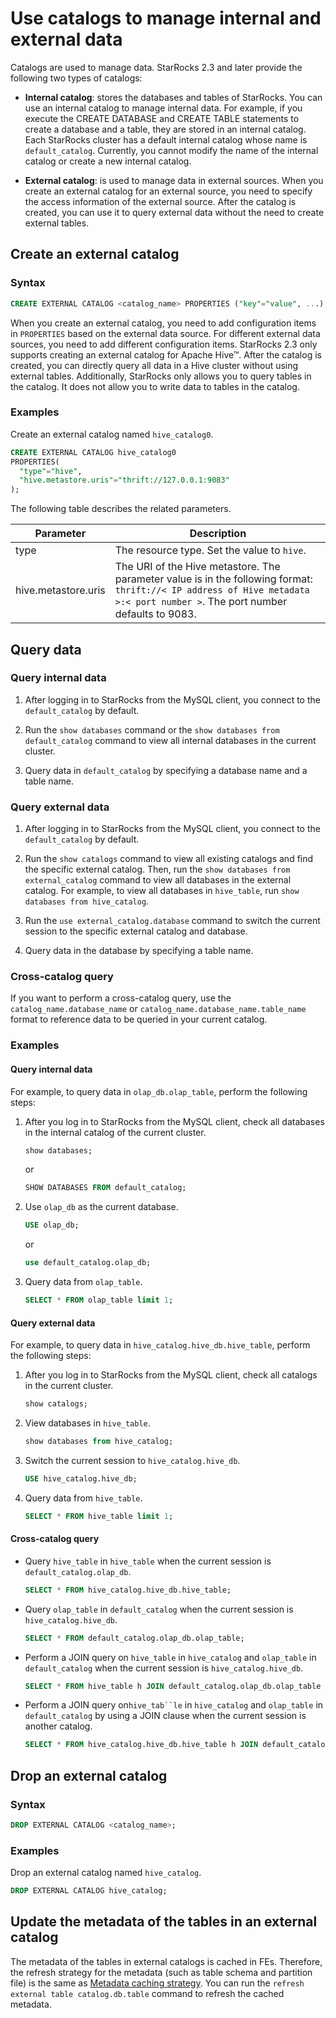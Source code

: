 # Use catalogs to manage internal and external data

 Catalogs are used to manage data. StarRocks 2.3 and later provide the following two types of catalogs:

- **Internal catalog**: stores the databases and tables of StarRocks. You can use an internal catalog to manage internal data. For example, if you execute the CREATE DATABASE and CREATE TABLE statements to create a database and a table, they are stored in an internal catalog. Each StarRocks cluster has a default internal catalog whose name is `default_catalog`. Currently, you cannot modify the name of the internal catalog or create a new internal catalog.

- **External catalog**: is used to manage data in external sources. When you create an external catalog for an external source, you need to specify the access information of the external source. After the catalog is created, you can use it to query external data without the need to create external tables.

## Create an external catalog

### Syntax

```SQL
CREATE EXTERNAL CATALOG <catalog_name> PROPERTIES ("key"="value", ...);
```

When you create an external catalog, you need to add configuration items in `PROPERTIES` based on the external data source. For different external data sources, you need to add different configuration items. StarRocks 2.3 only supports creating an external catalog for Apache Hive™. After the catalog is created, you can directly query all data in a Hive cluster without using external tables. Additionally, StarRocks only allows you to query tables in the catalog. It does not allow you to write data to tables in the catalog.

### Examples

Create an external catalog named `hive_catalog0`.

```SQL
CREATE EXTERNAL CATALOG hive_catalog0 
PROPERTIES(
  "type"="hive", 
  "hive.metastore.uris"="thrift://127.0.0.1:9083"
);
```

The following table describes the related parameters.

| **Parameter**       | **Description**                                              |
| ------------------- | ------------------------------------------------------------ |
| type                | The resource type. Set the value to `hive`.                  |
| hive.metastore.uris | The URI of the Hive metastore. The parameter value is in the following format: `thrift://< IP address of Hive metadata >:< port number >`. The port number defaults to 9083. |

## Query data

### Query internal data

1. After logging in to StarRocks from the MySQL client, you connect to the `default_catalog` by default.

2. Run the `show databases` command or the `show databases from default_catalog` command to view all internal databases in the current cluster.

3. Query data in `default_catalog` by specifying a database name and a table name.

### Query external data

1. After logging in to StarRocks from the MySQL client, you connect to the `default_catalog` by default.

2. Run the `show catalogs` command to view all existing catalogs and find the specific external catalog. Then, run the `show databases from external_catalog` command to view all databases in the external catalog. For example, to view all databases in `hive_table`, run `show databases from hive_catalog`.

3. Run the `use external_catalog.database` command to switch the current session to the specific external catalog and database.

4. Query data in the database by specifying a table name.

### Cross-catalog query

If you want to perform a cross-catalog query, use the `catalog_name.database_name` or `catalog_name.database_name.table_name` format to reference data to be queried in your current catalog.

### Examples

#### Query internal data

For example, to query data in `olap_db.olap_table`, perform the following steps:

1. After you log in to StarRocks from the MySQL client, check all databases in the internal catalog of the current cluster.

    ```SQL
    show databases;
    ```

    or

    ```SQL
    SHOW DATABASES FROM default_catalog;
    ```

2. Use `olap_db` as the current database.

    ```SQL
    USE olap_db;
    ```

    or

    ```SQL
    use default_catalog.olap_db;
    ```

3. Query data from `olap_table`.

    ```SQL
    SELECT * FROM olap_table limit 1;
    ```

#### Query external data

For example, to query data in `hive_catalog.hive_db.hive_table`, perform the following steps:

1. After you log in to StarRocks from the MySQL client, check all catalogs in the current cluster.

    ```SQL
    show catalogs;
    ```

2. View databases in `hive_table`.

    ```SQL
    show databases from hive_catalog;
    ```

3. Switch the current session to `hive_catalog.hive_db`.

    ```SQL
    USE hive_catalog.hive_db;
    ```

4. Query data from `hive_table`.

    ```SQL
    SELECT * FROM hive_table limit 1;
    ```

#### Cross-catalog query

- Query `hive_table` in `hive_table` when the current session is `default_catalog.olap_db`.

    ```SQL
    SELECT * FROM hive_catalog.hive_db.hive_table;
    ```

- Query `olap_table` in `default_catalog` when the current session is `hive_catalog.hive_db`.

    ```SQL
    SELECT * FROM default_catalog.olap_db.olap_table;
    ```

- Perform a JOIN query on `hive_table` in `hive_catalog` and `olap_table` in `default_catalog` when the current session is `hive_catalog.hive_db`.

    ```SQL
    SELECT * FROM hive_table h JOIN default_catalog.olap_db.olap_table o WHERE h.id = o.id;
    ```

- Perform a JOIN query on`hive_tab``le` in `hive_catalog` and `olap_table` in `default_catalog` by using a JOIN clause when the current session is another catalog.

    ```SQL
    SELECT * FROM hive_catalog.hive_db.hive_table h JOIN default_catalog.olap_db.olap_table o WHERE h.id = o.id;
    ```

## Drop an external catalog

### Syntax

```SQL
DROP EXTERNAL CATALOG <catalog_name>;
```

### Examples

Drop an external catalog named `hive_catalog`.

```SQL
DROP EXTERNAL CATALOG hive_catalog;
```

## Update the metadata of the tables in an external catalog

The metadata of the tables in external catalogs is cached in FEs. Therefore, the refresh strategy for the metadata (such as table schema and partition file) is the same as [Metadata caching strategy](../using_starrocks/External_table#metadata-caching-strategy). You can run the `refresh external table catalog.db.table` command to refresh the cached metadata.
